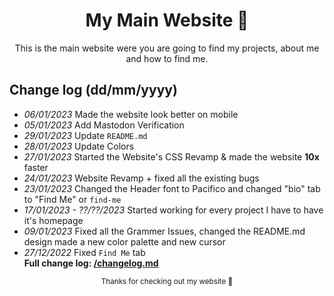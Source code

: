<div align="center">

# My Main Website 🦕
<sup2> This is the main website were you are going to find my projects, about me and how to find me. </sup2>
</div>

## Change log (dd/mm/yyyy)
* *06/01/2023* Made the website look better on mobile
* *05/01/2023* Add Mastodon Verification
* *29/01/2023* Update `README.md`
* *28/01/2023* Update Colors
* *27/01/2023* Started the Website's CSS Revamp & made the website **10x** faster
* *24/01/2023* Website Revamp + fixed all the existing bugs
* *23/01/2023* Changed the Header font to Pacifico and changed "bio" tab to "Find Me" or `find-me`
* *17/01/2023 - ??/??/2023* Started working for every project I have to have it's homepage
* *09/01/2023* Fixed all the Grammer Issues, changed the README.md design made a new color palette and new cursor
* *27/12/2022* Fixed `Find Me` tab
<br>**Full change log:  <a href="https://github.com/GabsEdits/gabsedits.github.io/blob/main/changelog.md" target="_blank" rel="noopener">/changelog.md</a>**</br>

<div align="center">
  <sup> Thanks for checking out my website 👋</sup>
  </div>
